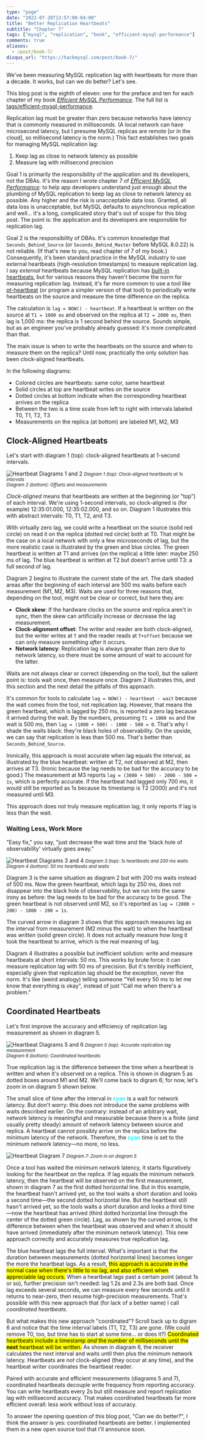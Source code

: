 ```yaml
---
type: "page"
date: "2022-07-28T13:57:00-04:00"
title: "Better Replication Heartbeats"
subtitle: "Chapter 7"
tags: ["mysql", "replication", "book", "efficient-mysql-performance"]
comments: true
aliases:
  - /post/book-7/
disqus_url: "https://hackmysql.com/post/book-7/"
---
```


We've been measuring MySQL replication lag with heartbeats for more than a decade.
It works, but can we do better?
Let's see.

<!--more-->

<p class="note">
This blog post is the eighth of eleven: one for the preface and ten for each chapter of my book <a href="https://oreil.ly/efficient-mysql-performance"><i>Efficient MySQL Performance</i></a>.
The full list is <a href="/tags/efficient-mysql-performance/">tags/efficient-mysql-performance</a>.
</p>

Replication lag must be greater than zero because networks have latency that is commonly measured in milliseconds.
(A local network can have microsecond latency, but I presume MySQL replicas are remote [or in the cloud], so millisecond latency is the norm.)
This fact establishes two goals for managing MySQL replication lag:

1. Keep lag as close to network latency as possible
2. Measure lag with millisecond precision

Goal 1 is primarily the responsibility of the application and its developers, not the DBAs.
It's the reason I wrote chapter 7 of [_Efficient MySQL Performance_](https://oreil.ly/efficient-mysql-performance): to help app developers understand just enough about the plumbing of MySQL replication to keep lag as close to network latency as possible.
Any higher and the risk is unacceptable data loss.
Granted, all data loss is unacceptable, but MySQL defaults to asynchronous replication and well... it's a long, complicated story that's out of scope for this blog post.
The point is: the application and its developers are responsible for replication lag.

Goal 2 is the responsibility of DBAs.
It's common knowledge that `Seconds_Behind_Source` (or `Seconds_Behind_Master` before MySQL 8.0.22) is not reliable.
(If that's new to you, read chapter of 7 of my book.)
Consequently, it's been standard practice in the MySQL industry to use external heartbeats (high-resolution timestamps) to measure replication lag.
I say _external_ heartbeats because MySQL replication has [built-in heartbeats](https://dev.mysql.com/doc/refman/8.0/en/replication-administration-status.html), but for various reasons they haven't become the norm for measuring replication lag.
Instead, it's far more common to use a tool like [pt-heartbeat](https://www.percona.com/doc/percona-toolkit/LATEST/pt-heartbeat.html) (or program a simpler version of that tool) to periodically write heartbeats on the source and measure the time difference on the replica.

The calculation is `lag = NOW() - heartbeat`.
If a heartbeat is written on the source at `T1 = 1000 ms` and observed on the replica at `T2 = 2000 ms`, then lag is 1,000 ms: the replica is 1 second behind the source.
Sounds simple, but as an engineer you've probably already guessed: it's more complicated than that.

The main issue is when to write the heartbeats on the source and when to measure them on the replica?
Until now, practically the only solution has been clock-aligned heartbeats.

In the following diagrams:
* Colored circles are heartbeats: same color, same heartbeat
* Solid circles at top are heartbeat writes on the source
* Dotted circles at bottom indicate when the corresponding heartbeat arrives on the replica
* Between the two is a time scale from left to right with intervals labeled T0, T1, T2, T3
* Measurements on the replica (at bottom) are labeled M1, M2, M3

## Clock-Aligned Heartbeats

Let's start with diagram 1 (top): clock-aligned heartbeats at 1-second intervals.

![Heartbeat Diagrams 1 and 2](/img/heartbeat_repl_1.svg)
<small>_Diagram 1 (top): Clock-aligned heartbeats at 1s intervals_<br>_Diagram 2 (bottom): Offsets and measurements_</small>

_Clock-aligned_ means that heartbeats are written at the beginning (or "top") of each interval.
We're using 1-second intervals, so clock-aligned is (for example) 12:35:01.000, 12:35:02.000, and so on.
Diagram 1 illustrates this with abstract intervals: T0, T1, T2, and T3.

With virtually zero lag, we could write a heartbeat on the source (solid red circle) on read it on the replica (dotted red circle) both at T0.
That might be the case on a local network with only a few microseconds of lag, but the more realistic case is illustrated by the green and blue circles.
The green heartbeat is written at T1 and arrives (on the replica) a little later: maybe 250 ms of lag.
The blue heartbeat is written at T2 but doesn't arrive until T3: a full second of lag.

Diagram 2 begins to illustrate the current state of the art.
The dark shaded areas after the beginning of each interval are 500 ms waits before each measurement (M1, M2, M3).
Waits are used for three reasons that, depending on the tool, might not be clear or correct, but here they are:

* __Clock skew__: If the hardware clocks on the source and replica aren't in sync, then the skew can artificially increase or decrease the lag measurement.
* __Clock-alignment offset__: The writer and reader are both clock-aligned, but the writer writes at `T` and the reader reads at `T+offset` because we can only measure something _after_ it occurs.
* __Network latency__: Replication lag is always greater than zero due to network latency, so there must be some amount of wait to account for the latter.

Waits are not always clear or correct (depending on the tool), but the salient point is: tools wait once, then measure once.
Diagram 2 illustrates this, and this section and the next detail the pitfalls of this approach.

It's common for tools to calculate `lag = NOW() - heartbeat - wait` because the wait comes from the tool, not replication lag.
However, that means the green heartbeat, which is lagged by 250 ms, is reported a zero lag because it arrived during the wait.
By the numbers, presuming `T1 = 1000 ms` and the wait is 500 ms, then  `lag = (1000 + 500) - 1000 - 500 = 0`.
That's why I shade the waits black: they're black holes of observability.
On the upside, we can say that replication is leas than 500 ms.
That's better than `Seconds_Behind_Source`.

Ironically, this approach is most accurate when lag equals the interval, as illustrated by the blue heartbeat: written at T2, _not_ observed at M2, then arrives at T3.
(Ironic because the lag needs to be bad for the accuracy to be good.)
The measurement at M3 reports `lag = (3000 + 500) - 2000 - 500 = 1s`, which is perfectly accurate.
If the heartbeat had lagged only 700 ms, it would still be reported as 1s because its timestamp is T2 (2000) and it's not measured until M3.

This approach does not truly measure replication lag; it only reports if lag is less than the wait.

### Waiting Less, Work More

"Easy fix," you say, "just decrease the wait time and the 'black hole of observability' virtually goes away."

![Heartbeat Diagrams 3 and 4](/img/heartbeat_repl_2.svg)
<small>_Diagram 3 (top): 1s heartbeats and 200 ms waits_<br>_Diagram 4 (bottom): 50 ms heartbeats and waits_</small>

Diagram 3 is the same situation as diagram 2 but with 200 ms waits instead of 500 ms.
Now the green heartbeat, which lags by 250 ms, does not disappear into the black hole of observability, but we run into the same irony as before: the lag needs to be bad for the accuracy to be good.
The green heartbeat is not observed until M2, so it's reported as `lag = (2000 + 200) - 1000 - 200 = 1s`.

The curved arrow in diagram 3 shows that this approach measures lag as the interval from measurement (M2 minus the wait) to when the heartbeat was _written_ (solid green circle).
It does not actually measure how long it took the heartbeat to arrive, which is the real meaning of lag.

Diagram 4 illustrates a possible but inefficient solution: write and measure heartbeats at short intervals: 50 ms.
This works by brute force: it can measure replication lag with 50 ms of precision.
But it's terribly inefficient, especially given that replication lag should be the exception, never the norm.
It's like (weird analogy) telling someone "Yell every 50 ms to let me know that everything is okay", instead of just "Call me when there's a problem."

## Coordinated Heartbeats

Let's first improve the accuracy and efficiency of replication lag measurement as shown in diagram 5.

![Heartbeat Diagrams 5 and 6](/img/heartbeat_repl_3.svg)
<small>_Diagram 5 (top): Accurate replication lag measurement_<br>_Diagram 6 (bottom): Coordinated heartbeats_</small>

True replication lag is the difference between the time when a heartbeat is written and when it's observed on a replica.
This is shown in diagram 5 as dotted boxes around M1 and M2.
We'll come back to digram 6; for now, let's zoom in on diagram 5 shown below.

The small slice of time after the interval in <span style="color:cyan"><b>cyan</b></span> is a wait for network latency.
But don't worry: this does not introduce the same problems with waits described earlier.
On the contrary: instead of an arbitrary wait, network latency is meaningful and measurable because there is a finite (and usually pretty steady) amount of network latency between source and replica.
A heartbeat cannot possibly arrive on the replica before the minimum latency of the network.
Therefore, the <span style="color:cyan"><b>cyan</b></span> time is set to the minimum network latency&mdash;no more, no less.

![Heartbeat Diagram 7](/img/heartbeat-future-zoom.png)
<small>_Diagram 7: Zoom in on diagram 5_</small>

Once a tool has waited the minimum network latency, it starts figuratively looking for the heartbeat on the replica.
If lag equals the minimum network latency, then the heartbeat will be observed on the first measurement, shown in diagram 7 as the first dotted horizontal line.
But in this example, the heartbeat hasn't arrived yet, so the tool waits a short duration and looks a second time&mdash;the second dotted horizontal line.
But the heartbeat still hasn't arrived yet, so the tools waits a short duration and looks a third time&mdash;now the heartbeat has arrived (third dotted horizontal line through the center of the dotted green circle).
Lag, as shown by the curved arrow, is the difference between when the heartbeat was observed and when it should have arrived (immediately after the minimum network latency).
This new approach correctly and accurately measures true replication lag.

The blue heartbeat lags the full interval.
What's important is that the duration between measurements (dotted horizontal lines) becomes longer the more the heartbeat lags.
As a result, <mark>this approach is accurate in the normal case when there's little to no lag, and also efficient when appreciable lag occurs.</mark>
When a heartbeat lags past a certain point (about 1s or so), further precision isn't needed: lag 1.2s and 2.3s are both bad.
Once lag exceeds several seconds, we can measure every few seconds until it returns to near-zero, then resume high-precision measurements.
That's possible with this new approach that (for lack of a better name) I call _coordinated heartbeats_.

But what makes this new approach "coordinated"?
Scroll back up to digram 6 and notice that the time interval labels (T1, T2, T3) are gone.
(We could remove T0, too, but time has to start at some time... or does it?)
<mark>Coordinated heartbeats include a timestamp _and_ the number of milliseconds until the **next** heartbeat will be written.</mark>
As shown in diagram 6, the receiver calculates the next interval and waits until then plus the minimum network latency.
Heartbeats are _not_ clock-aligned (they occur at any time), and the heartbeat writer coordinates the heartbeat reader.

Paired with accurate and efficient measurements (diagrams 5 and 7), coordinated heartbeats decouple write frequency from reporting accuracy.
You can write heartbeats every 2s but still measure and report replication lag with millisecond accuracy.
That makes coordinated heartbeats far more efficient overall: less work without loss of accuracy.

To answer the opening question of this blog post, "Can we do better?", I think the answer is yes: coordinated heartbeats are better.
I implemented them in a new open source tool that I'll announce soon.

